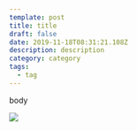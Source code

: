 ```yaml
---
template: post
title: title
draft: false
date: 2019-11-18T08:31:21.108Z
description: description
category: category
tags:
  - tag
---
```

body

![](/media/cs.jpeg)
